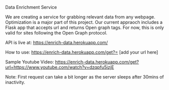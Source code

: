 Data Enrichment Service

We are creating a service for grabbing relevant data from any webpage. Optimization is a major part of this project. Our current appraoch
includes a Flask app that accepts url and returns Open graph tags. For now, this is only valid for sites following the Open Graph protocol.

API is live at: https://enrich-data.herokuapp.com/

How to use: https://enrich-data.herokuapp.com/get?= [add your url here] 

Sample Youtube Video: https://enrich-data.herokuapp.com/get?url=https://www.youtube.com/watch?v=dzqpfu5izjE

Note: First request can take a bit longer as the server sleeps after 30mins of inactivity.
